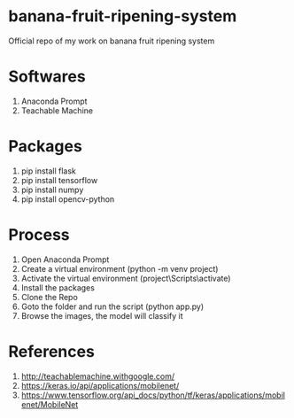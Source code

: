 # banana-fruit-ripening-system
Official repo of my work on banana fruit ripening system

# Softwares
1. Anaconda Prompt
2. Teachable Machine

# Packages
1. pip install flask
2. pip install tensorflow
3. pip install numpy
4. pip install opencv-python

# Process
1. Open Anaconda Prompt
2. Create a virtual environment (python -m venv project)
3. Activate the virtual environment (project\Scripts\activate)
4. Install the packages
5. Clone the Repo
6. Goto the folder and run the script (python app.py)
7. Browse the images, the model will classify it

# References
1. http://teachablemachine.withgoogle.com/
2. https://keras.io/api/applications/mobilenet/
3. https://www.tensorflow.org/api_docs/python/tf/keras/applications/mobilenet/MobileNet
